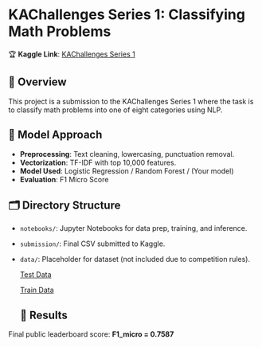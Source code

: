 # KAChallenges Series 1: Classifying Math Problems

🏆 **Kaggle Link**: [KAChallenges Series 1](https://kaggle.com/competitions/classification-of-math-problems-by-kasut-academy)

## 📌 Overview
This project is a submission to the KAChallenges Series 1 where the task is to classify math problems into one of eight categories using NLP.

## 🧠 Model Approach
- **Preprocessing**: Text cleaning, lowercasing, punctuation removal.
- **Vectorization**: TF-IDF with top 10,000 features.
- **Model Used**: Logistic Regression / Random Forest / (Your model)
- **Evaluation**: F1 Micro Score

## 🗂 Directory Structure
- `notebooks/`: Jupyter Notebooks for data prep, training, and inference.
- `submission/`: Final CSV submitted to Kaggle.
- `data/`: Placeholder for dataset (not included due to competition rules).
  
  [Test Data](https://www.kaggle.com/competitions/classification-of-math-problems-by-kasut-academy/data?select=test.csv)
  
  [Train Data](https://www.kaggle.com/competitions/classification-of-math-problems-by-kasut-academy/data?select=train.csv)

  ## 🏅 Results
Final public leaderboard score: **F1_micro = 0.7587**
